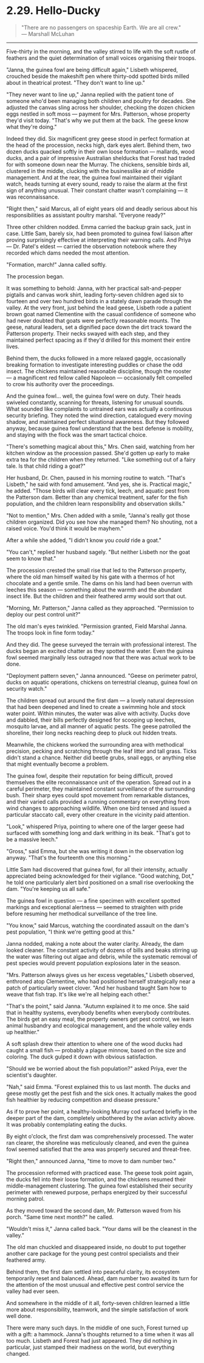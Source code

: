 # 2.29. Hello-Ducky

> "There are no passengers on spaceship Earth. We are all crew."<br>
> &mdash; Marshall McLuhan

---

Five-thirty in the morning, and the valley stirred to life with the soft rustle of feathers and the quiet determination of small voices organising their troops.

"Janna, the guinea fowl are being difficult again," Lisbeth whispered, crouched beside the makeshift pen where thirty-odd spotted birds milled about in theatrical protest. "They don't want to line up."

"They never want to line up," Janna replied with the patient tone of someone who'd been managing both children and poultry for decades. She adjusted the canvas sling across her shoulder, checking the dozen chicken eggs nestled in soft moss — payment for Mrs. Patterson, whose property they'd visit today. "That's why we put them at the back. The geese know what they're doing."

Indeed they did. Six magnificent grey geese stood in perfect formation at the head of the procession, necks high, dark eyes alert. Behind them, two dozen ducks quacked softly in their own loose formation — mallards, wood ducks, and a pair of impressive Australian shelducks that Forest had traded for with someone down near the Murray. The chickens, sensible birds all, clustered in the middle, clucking with the businesslike air of middle management. And at the rear, the guinea fowl maintained their vigilant watch, heads turning at every sound, ready to raise the alarm at the first sign of anything unusual. Their constant chatter wasn't complaining — it was reconnaissance.

"Right then," said Marcus, all of eight years old and deadly serious about his responsibilities as assistant poultry marshal. "Everyone ready?"

Three other children nodded. Emma carried the backup grain sack, just in case. Little Sam, barely six, had been promoted to guinea fowl liaison after proving surprisingly effective at interpreting their warning calls. And Priya — Dr. Patel's eldest — carried the observation notebook where they recorded which dams needed the most attention.

"Formation, march!" Janna called softly.

The procession began.

It was something to behold: Janna, with her practical salt-and-pepper pigtails and canvas work shirt, leading forty-seven children aged six to fourteen and over two hundred birds in a stately dawn parade through the valley. At the very front, just behind the lead geese, Lisbeth rode a patient brown goat named Clementine with the casual confidence of someone who had never doubted that goats were perfectly reasonable mounts. The geese, natural leaders, set a dignified pace down the dirt track toward the Patterson property. Their necks swayed with each step, and they maintained perfect spacing as if they'd drilled for this moment their entire lives.

Behind them, the ducks followed in a more relaxed gaggle, occasionally breaking formation to investigate interesting puddles or chase the odd insect. The chickens maintained reasonable discipline, though the rooster — a magnificent red fellow called Napoleon — occasionally felt compelled to crow his authority over the proceedings.

And the guinea fowl... well, the guinea fowl were on duty. Their heads swiveled constantly, scanning for threats, listening for unusual sounds. What sounded like complaints to untrained ears was actually a continuous security briefing. They noted the wind direction, catalogued every moving shadow, and maintained perfect situational awareness. But they followed anyway, because guinea fowl understand that the best defense is mobility, and staying with the flock was the smart tactical choice.

"There's something magical about this," Mrs. Chen said, watching from her kitchen window as the procession passed. She'd gotten up early to make extra tea for the children when they returned. "Like something out of a fairy tale. Is that child riding a goat?"

Her husband, Dr. Chen, paused in his morning routine to watch. "That's Lisbeth," he said with fond amusement. "And yes, she is. Practical magic," he added. "Those birds will clear every tick, leech, and aquatic pest from the Patterson dam. Better than any chemical treatment, safer for the fish population, and the children learn responsibility and observation skills."

"Not to mention," Mrs. Chen added with a smile, "Janna's really got those children organized. Did you see how she managed them? No shouting, not a raised voice. You'd think it would be mayhem."

After a while she added, "I didn't know you _could_ ride a goat."

"You can't," replied her husband sagely. "But neither Lisbeth nor the goat seem to know that."

The procession crested the small rise that led to the Patterson property, where the old man himself waited by his gate with a thermos of hot chocolate and a gentle smile. The dams on his land had been overrun with leeches this season — something about the warmth and the abundant insect life. But the children and their feathered army would sort that out.

"Morning, Mr. Patterson," Janna called as they approached. "Permission to deploy our pest control unit?"

The old man's eyes twinkled. "Permission granted, Field Marshal Janna. The troops look in fine form today."

And they did. The geese surveyed the terrain with professional interest. The ducks began an excited chatter as they spotted the water. Even the guinea fowl seemed marginally less outraged now that there was actual work to be done.

"Deployment pattern seven," Janna announced. "Geese on perimeter patrol, ducks on aquatic operations, chickens on terrestrial cleanup, guinea fowl on security watch."

The children spread out around the first dam — a lovely natural depression that had been deepened and lined to create a swimming hole and stock water point. Within minutes, the water was alive with activity. Ducks dove and dabbled, their bills perfectly designed for scooping up leeches, mosquito larvae, and all manner of aquatic pests. The geese patrolled the shoreline, their long necks reaching deep to pluck out hidden treats.

Meanwhile, the chickens worked the surrounding area with methodical precision, pecking and scratching through the leaf litter and tall grass. Ticks didn't stand a chance. Neither did beetle grubs, snail eggs, or anything else that might eventually become a problem.

The guinea fowl, despite their reputation for being difficult, proved themselves the elite reconnaissance unit of the operation. Spread out in a careful perimeter, they maintained constant surveillance of the surrounding bush. Their sharp eyes could spot movement from remarkable distances, and their varied calls provided a running commentary on everything from wind changes to approaching wildlife. When one bird tensed and issued a particular staccato call, every other creature in the vicinity paid attention.

"Look," whispered Priya, pointing to where one of the larger geese had surfaced with something long and dark writhing in its beak. "That's got to be a massive leech."

"Gross," said Emma, but she was writing it down in the observation log anyway. "That's the fourteenth one this morning."

Little Sam had discovered that guinea fowl, for all their intensity, actually appreciated being acknowledged for their vigilance. "Good watching, Dot," he told one particularly alert bird positioned on a small rise overlooking the dam. "You're keeping us all safe."

The guinea fowl in question — a fine specimen with excellent spotted markings and exceptional alertness — seemed to straighten with pride before resuming her methodical surveillance of the tree line.

"You know," said Marcus, watching the coordinated assault on the dam's pest population, "I think we're getting good at this."

Janna nodded, making a note about the water clarity. Already, the dam looked cleaner. The constant activity of dozens of bills and beaks stirring up the water was filtering out algae and debris, while the systematic removal of pest species would prevent population explosions later in the season.

"Mrs. Patterson always gives us her excess vegetables," Lisbeth observed, enthroned atop Clementine, who had positioned herself strategically near a patch of particularly sweet clover. "And her husband taught Sam how to weave that fish trap. It's like we're all helping each other."

"That's the point," said Janna. "Autumn explained it to me once. She said that in healthy systems, everybody benefits when everybody contributes. The birds get an easy meal, the property owners get pest control, we learn animal husbandry and ecological management, and the whole valley ends up healthier."

A soft splash drew their attention to where one of the wood ducks had caught a small fish — probably a plague minnow, based on the size and coloring. The duck gulped it down with obvious satisfaction.

"Should we be worried about the fish population?" asked Priya, ever the scientist's daughter.

"Nah," said Emma. "Forest explained this to us last month. The ducks and geese mostly get the pest fish and the sick ones. It actually makes the good fish healthier by reducing competition and disease pressure."

As if to prove her point, a healthy-looking Murray cod surfaced briefly in the deeper part of the dam, completely unbothered by the avian activity above. It was probably contemplating eating the ducks.

By eight o'clock, the first dam was comprehensively processed. The water ran clearer, the shoreline was meticulously cleaned, and even the guinea fowl seemed satisfied that the area was properly secured and threat-free.

"Right then," announced Janna, "time to move to dam number two."

The procession reformed with practiced ease. The geese took point again, the ducks fell into their loose formation, and the chickens resumed their middle-management clustering. The guinea fowl established their security perimeter with renewed purpose, perhaps energized by their successful morning patrol.

As they moved toward the second dam, Mr. Patterson waved from his porch. "Same time next month?" he called.

"Wouldn't miss it," Janna called back. "Your dams will be the cleanest in the valley."

The old man chuckled and disappeared inside, no doubt to put together another care package for the young pest control specialists and their feathered army.

Behind them, the first dam settled into peaceful clarity, its ecosystem temporarily reset and balanced. Ahead, dam number two awaited its turn for the attention of the most unusual and effective pest control service the valley had ever seen.

And somewhere in the middle of it all, forty-seven children learned a little more about responsibility, teamwork, and the simple satisfaction of work well done. 

There were many such days. In the middle of one such, Forest turned up with a gift: a hammock. Janna's thoughts returned to a time when it was all too much. Lisbeth and Forest had just appeared. They did nothing in particular, just stamped their madness on the world, but everything changed. 
